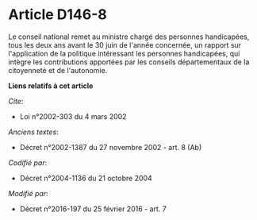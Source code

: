# Article D146-8

Le conseil national remet au ministre chargé des personnes handicapées, tous les deux ans avant le 30 juin de l'année
concernée, un rapport sur l'application de la politique intéressant les personnes handicapées, qui intègre les contributions
apportées par les conseils départementaux de la citoyenneté et de l'autonomie.

**Liens relatifs à cet article**

_Cite_:

  - Loi n°2002-303 du 4 mars 2002

_Anciens textes_:

  - Décret n°2002-1387 du 27 novembre 2002 - art. 8 (Ab)

_Codifié par_:

  - Décret n°2004-1136 du 21 octobre 2004

_Modifié par_:

  - Décret n°2016-197 du 25 février 2016 - art. 7
